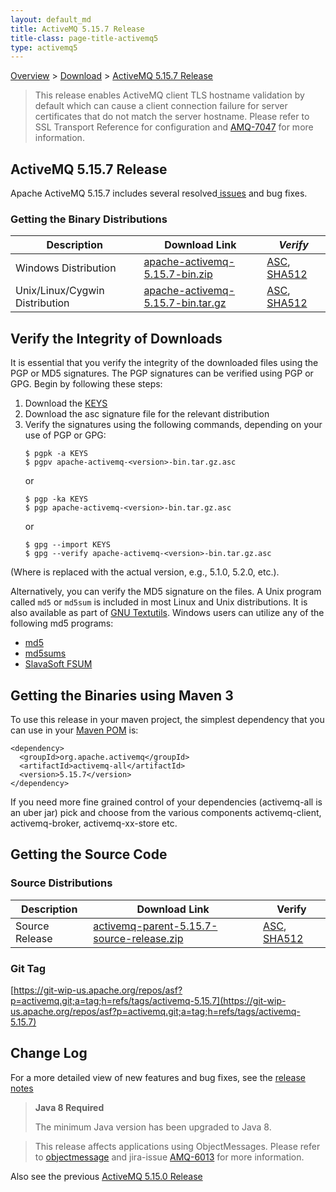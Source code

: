 ```yaml
---
layout: default_md
title: ActiveMQ 5.15.7 Release 
title-class: page-title-activemq5
type: activemq5
---
```


[Overview](overview) > [Download](download) > [ActiveMQ 5.15.7 Release](activemq-5157-release)

> This release enables ActiveMQ client TLS hostname validation by default which can cause a client connection failure for server certificates that do not match the server hostname. Please refer to SSL Transport Reference for configuration and [AMQ-7047](https://issues.apache.org/jira/browse/AMQ-7047?src=confmacro) for more information.

ActiveMQ 5.15.7 Release
-----------------------

Apache ActiveMQ 5.15.7 includes several resolved[ issues](https://issues.apache.org/jira/secure/ReleaseNote.jspa?projectId=12311210&version=12344049) and bug fixes.

### Getting the Binary Distributions

Description|Download Link|_Verify_
---|---|---
Windows Distribution|[apache-activemq-5.15.7-bin.zip](http://archive.apache.org/dist/activemq/5.15.7/apache-activemq-5.15.7-bin.zip)|[ASC](https://archive.apache.org/dist/activemq/5.15.7/apache-activemq-5.15.7-bin.zip.asc), [SHA512](https://archive.apache.org/dist/activemq/5.15.7/apache-activemq-5.15.7-bin.zip.sha512)
Unix/Linux/Cygwin Distribution|[apache-activemq-5.15.7-bin.tar.gz](http://archive.apache.org/dist/activemq/5.15.7/apache-activemq-5.15.7-bin.tar.gz)|[ASC](https://archive.apache.org/dist/activemq/5.15.7/apache-activemq-5.15.7-bin.tar.gz.asc), [SHA512](https://archive.apache.org/dist/activemq/5.15.7/apache-activemq-5.15.7-bin.tar.gz.sha512)

Verify the Integrity of Downloads
---------------------------------

It is essential that you verify the integrity of the downloaded files using the PGP or MD5 signatures. The PGP signatures can be verified using PGP or GPG. Begin by following these steps:

1.  Download the [KEYS](http://www.apache.org/dist/activemq/KEYS)
2.  Download the asc signature file for the relevant distribution
3.  Verify the signatures using the following commands, depending on your use of PGP or GPG:
    ```
    $ pgpk -a KEYS
    $ pgpv apache-activemq-<version>-bin.tar.gz.asc
    ```
    or
    ```
    $ pgp -ka KEYS
    $ pgp apache-activemq-<version>-bin.tar.gz.asc
    ```
    or
    ```
    $ gpg --import KEYS
    $ gpg --verify apache-activemq-<version>-bin.tar.gz.asc
    ```

(Where <version> is replaced with the actual version, e.g., 5.1.0, 5.2.0, etc.).

Alternatively, you can verify the MD5 signature on the files. A Unix program called `md5` or `md5sum` is included in most Linux and Unix distributions. It is also available as part of [GNU Textutils](http://www.gnu.org/software/textutils/textutils.html). Windows users can utilize any of the following md5 programs:

*   [md5](http://www.fourmilab.ch/md5/)
*   [md5sums](http://www.pc-tools.net/win32/md5sums/)
*   [SlavaSoft FSUM](http://www.slavasoft.com/fsum/)

Getting the Binaries using Maven 3
----------------------------------

To use this release in your maven project, the simplest dependency that you can use in your [Maven POM](http://maven.apache.org/guides/introduction/introduction-to-the-pom.html) is:
```
<dependency>
  <groupId>org.apache.activemq</groupId>
  <artifactId>activemq-all</artifactId>
  <version>5.15.7</version>
</dependency>
```
If you need more fine grained control of your dependencies (activemq-all is an uber jar) pick and choose from the various components activemq-client, activemq-broker, activemq-xx-store etc.

Getting the Source Code
-----------------------

### Source Distributions

Description|Download Link|Verify
---|---|---
Source Release|[activemq-parent-5.15.7-source-release.zip](https://archive.apache.org/dist/activemq/5.15.7/activemq-parent-5.15.7-source-release.zip)|[ASC](https://archive.apache.org/dist/activemq/5.15.7/activemq-parent-5.15.7-source-release.zip.asc), [SHA512](https://archive.apache.org/dist/activemq/5.15.7/activemq-parent-5.15.7-source-release.zip.sha512)

### Git Tag

[https://git-wip-us.apache.org/repos/asf?p=activemq.git;a=tag;h=refs/tags/activemq-5.15.7](https://git-wip-us.apache.org/repos/asf?p=activemq.git;a=tag;h=refs/tags/activemq-5.15.7)

Change Log
----------

For a more detailed view of new features and bug fixes, see the [release notes](https://issues.apache.org/jira/secure/ReleaseNote.jspa?projectId=12311210&version=12341669)

> **Java 8 Required**
> 
> The minimum Java version has been upgraded to Java 8.

> This release affects applications using ObjectMessages. Please refer to [objectmessage](objectmessage) and jira-issue [AMQ-6013](https://issues.apache.org/jira/browse/AMQ-6013) for more information.

Also see the previous [ActiveMQ 5.15.0 Release](activemq-5150-release)
